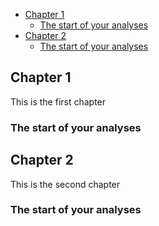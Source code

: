 -   [Chapter 1](#chapter-1)
    -   [The start of your analyses](#the-start-of-your-analyses)
-   [Chapter 2](#chapter-2)
    -   [The start of your analyses](#the-start-of-your-analyses-1)

Chapter 1
---------

This is the first chapter

### The start of your analyses

Chapter 2
---------

This is the second chapter

### The start of your analyses
